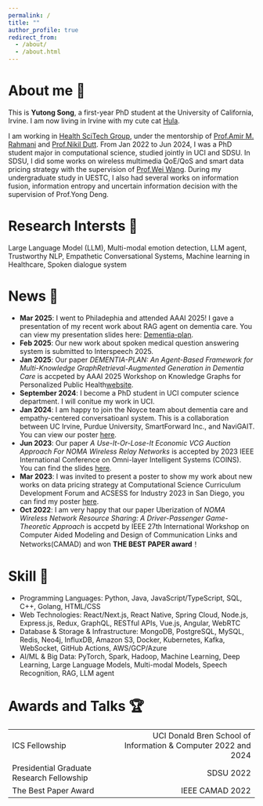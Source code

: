```yaml
---
permalink: /
title: ""
author_profile: true
redirect_from: 
  - /about/
  - /about.html
---
```

About me 👋
======
This is **Yutong Song**, a first-year PhD student at the University of California, Irvine. I am now living in Irvine with my cute cat [Hula](images/pet.jpg).

 I am working in [Health SciTech Group](https://healthscitech.nursing.uci.edu/), under the mentorship of [Prof.Amir M. Rahmani](https://ics.uci.edu/~amirr1/) and [Prof.Nikil Dutt](https://ics.uci.edu/~dutt/). From Jan 2022 to Jun 2024, I was a PhD student major in computational science, studied jointly in UCI and SDSU. In SDSU, I did some works on wireless multimedia QoE/QoS and smart data pricing strategy with the supervision of [Prof.Wei Wang](https://cs.sdsu.edu/people/wei-wang/). During my undergraduate study in UESTC, I also had several works on information fusion, information entropy and uncertain information decision with the supervision of Prof.Yong Deng.

Research Intersts 👾
======

Large Language Model (LLM), Multi-modal emotion detection, LLM agent, Trustworthy NLP, Empathetic Conversational Systems, Machine learning in Healthcare, Spoken dialogue system

News 🥳
======
- **Mar 2025**: I went to Philadephia and attended AAAI 2025! I gave a presentation of my recent work about RAG agent on dementia care. You can view my presentation slides here: [Dementia-plan](files/dementia_slides.pdf).
- **Feb 2025**: Our new work about spoken medical question answering system is submitted to Interspeech 2025.
- **Jan 2025**: Our paper *DEMENTIA-PLAN: An Agent-Based Framework for Multi-Knowledge GraphRetrieval-Augmented Generation in Dementia Care* is accpeted by AAAI 2025 Workshop on Knowledge Graphs for Personalized Public Health[website](https://sites.google.com/view/kg4hejss/home).
- **September 2024**: I become a PhD student in UCI computer science department. I will conitue my work in UCI.
- **Jan 2024**: I am happy to join the Noyce team about dementia care and empathy-centered conversatioanl system. This is a collaboration between UC Irvine, Purdue University, SmartForward Inc., and NaviGAIT. You can view our poster [here](files/NOYCE.pdf).
- **Jun 2023**: Our paper _A Use-It-Or-Lose-It Economic VCG Auction Approach For NOMA Wireless Relay Networks_ is accepted by 2023 IEEE International Conference on Omni-layer Intelligent Systems (COINS). You can find the slides [here](files/COINS2023.pdf).
- **Mar 2023**: I was invited to present a poster to show my work about new works on data pricing strategy at Computational Science Curriculum Development Forum and ACSESS for Industry 2023 in San Diego, you can find my poster [here](files/ACSCESS-2022.pdf).
- **Oct 2022**: I am very happy that our paper Uberization of *NOMA Wireless Network Resource Sharing: A Driver-Passenger Game-Theoretic Approach* is accpetd by  IEEE 27th International Workshop on Computer Aided Modeling and Design of Communication Links and Networks(CAMAD) and won __THE BEST PAPER award__！



Skill 📌
======
- Programming Languages: Python, Java, JavaScript/TypeScript, SQL, C++, Golang, HTML/CSS
- Web Technologies: React/Next.js, React Native, Spring Cloud, Node.js, Express.js, Redux, GraphQL, RESTful APIs, Vue.js, Angular, WebRTC
- Database & Storage & Infrastructure: MongoDB, PostgreSQL, MySQL, Redis, Neo4j, InfluxDB, Amazon S3, Docker, Kubernetes, Kafka, WebSocket, GitHub Actions, AWS/GCP/Azure
- AI/ML & Big Data: PyTorch, Spark, Hadoop, Machine Learning, Deep Learning, Large Language Models, Multi-modal Models, Speech Recognition, RAG, LLM agent


Awards and Talks 🏆 
======
<table width="100%" border="0">
  <tr>
    <td align="left">ICS Fellowship</td>
    <td align="right">UCI Donald Bren School of Information & Computer 2022 and 2024</td>
  </tr>
  <tr>
    <td align="left">Presidential Graduate Research Fellowship</td>
    <td align="right">SDSU 2022</td>
  </tr>
  <tr>
    <td align="left">The Best Paper Award</td>
    <td align="right">IEEE CAMAD 2022</td>
  </tr>
</table>

